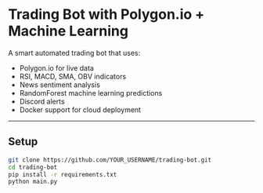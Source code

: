 # Trading Bot with Polygon.io + Machine Learning

A smart automated trading bot that uses:
- Polygon.io for live data
- RSI, MACD, SMA, OBV indicators
- News sentiment analysis
- RandomForest machine learning predictions
- Discord alerts
- Docker support for cloud deployment

---

## Setup

```bash
git clone https://github.com/YOUR_USERNAME/trading-bot.git
cd trading-bot
pip install -r requirements.txt
python main.py
